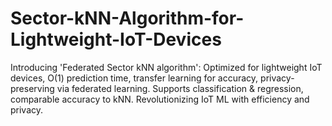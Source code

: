 # Sector-kNN-Algorithm-for-Lightweight-IoT-Devices
Introducing 'Federated Sector kNN algorithm': Optimized for lightweight IoT devices, O(1) prediction time, transfer learning for accuracy, privacy-preserving via federated learning. Supports classification &amp; regression, comparable accuracy to kNN. Revolutionizing IoT ML with efficiency and privacy.
